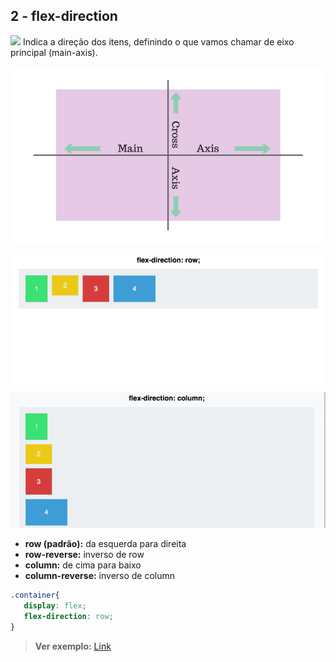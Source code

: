 ## 2 - flex-direction
![](https://css-tricks.com/wp-content/uploads/2018/10/flex-direction.svg)
Indica a direção dos itens, definindo o que vamos chamar de eixo principal (main-axis).

![main-axis](https://github.com/Clara-Pacheco/CSS-Flexbox/blob/main/02-flex-direction/HHwxqz2N4bNksz9YwcMBAtD0z9TTCxeNXNBS.png)


![Flex-direction:row](https://github.com/Clara-Pacheco/CSS-Flexbox/blob/main/02-flex-direction/wEg7wdKEfv9-bqaiB-t9hzOapBPiqZVYNFIh.gif)
![Flex-direction:column](https://github.com/Clara-Pacheco/CSS-Flexbox/blob/main/02-flex-direction/zYdQGSmhtMyqcAbEUDoEehohC8E-gtgvQx6b.gif)


- **row (padrão):** da esquerda para direita
- **row-reverse:** inverso de row
- **column:** de cima para baixo
- **column-reverse:** inverso de column

```css
.container{
   display: flex;
   flex-direction: row;  
}
```

> **Ver exemplo:** [Link](https://marcelopoars.github.io/flexbox/app/02-flex-direction/)
